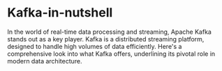 # Kafka-in-nutshell
In the world of real-time data processing and streaming, Apache Kafka stands out as a key player.   Kafka is a distributed streaming platform, designed to handle high volumes of data efficiently.   Here's a comprehensive look into what Kafka offers, underlining its pivotal role in modern data architecture. 
